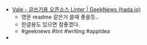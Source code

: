 - [Vale - 글쓰기용 오픈소스 Linter | GeekNews (hada.io)](https://news.hada.io/topic?id=4114)
   - 영문 readme 같은거 쓸때 좋을듯..
   - 한글용도 있으면 참좋겠다. 
   - #geeknews #lint #writing #appIdea 
- 